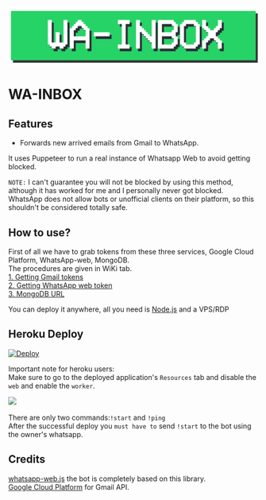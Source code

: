 ![WA-INBOX](https://github.com/bunnykek/WA-INBOX/blob/main/Assets/logo.svg "WA-INBOX")
# WA-INBOX
## Features

- Forwards new arrived emails from Gmail to WhatsApp.

It uses Puppeteer to run a real instance of Whatsapp Web to avoid getting blocked.

`NOTE:` I can't guarantee you will not be blocked by using this method, although it has worked for me and I personally never got blocked. WhatsApp does not allow bots or unofficial clients on their platform, so this shouldn't be considered totally safe.

## How to use?

First of all we have to grab tokens from these three services, Google Cloud Platform, WhatsApp-web, MongoDB.   
The procedures are given in WiKi tab.   
[1. Getting Gmail tokens](https://github.com/bunnykek/WA-INBOX/wiki#1-getting-gmail-tokens)   
[2. Getting WhatsApp web token](https://github.com/bunnykek/WA-INBOX/wiki#2-getting-whatsapp-web-token)   
[3. MongoDB URL](https://github.com/bunnykek/WA-INBOX/wiki#3-mongodb-url)    

You can deploy it anywhere, all you need is [Node.js](https://nodejs.org/) and a VPS/RDP

## Heroku Deploy   
[![Deploy](https://www.herokucdn.com/deploy/button.svg)](https://heroku.com/deploy?template=https://github.com/bunnykek/WA-INBOX)
    
Important note for heroku users:    
Make sure to go to the deployed application's `Resources` tab and disable the `web` and enable the `worker`.     
    
<img src="https://user-images.githubusercontent.com/67633271/159228071-af14ac62-b867-4271-83c8-1a075bf2bab7.png" width="1000">    
      
There are only two commands:`!start` and `!ping`       
After the successful deploy you `must have to` send `!start` to the bot using the owner's whatsapp.

## Credits
[whatsapp-web.js](https://github.com/pedroslopez/whatsapp-web.js/) the bot is completely based on this library.    
[Google Cloud Platform](https://console.cloud.google.com/) for Gmail API.
